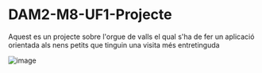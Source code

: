 # DAM2-M8-UF1-Projecte

Aquest es un projecte sobre l'orgue de valls el qual s'ha de fer un aplicació orientada als nens petits que tinguin una visita més entretinguda

![image](https://github.com/sillyck/DAM2-M8-UF1-Projecte/assets/84329782/a40cef9a-6c9d-4ad2-83c0-9b3506045c58)
